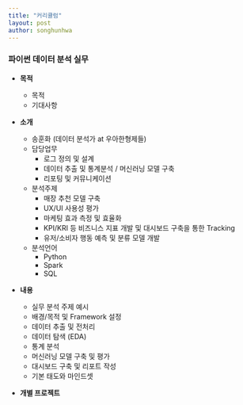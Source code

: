 ```yaml
---
title: "커리큘럼"
layout: post
author: songhunhwa
---
```


### 파이썬 데이터 분석 실무
- **목적**
	- 목적
	- 기대사항

- **소개**
	- 송훈화 (데이터 분석가 at 우아한형제들)
	- 담당업무
		- 로그 정의 및 설계
		- 데이터 추출 및 통계분석 / 머신러닝 모델 구축 
		- 리포팅 및 커뮤니케이션
	- 분석주제
		- 매장 추천 모델 구축
		- UX/UI 사용성 평가
		- 마케팅 효과 측정 및 효율화
		- KPI/KRI 등 비즈니스 지표 개발 및 대시보드 구축을 통한 Tracking
		- 유저/소비자 행동 예측 및 분류 모델 개발
	- 분석언어
		- Python
		- Spark
		- SQL		
		
- **내용**
	- 실무 분석 주제 예시
	- 배경/목적 및 Framework 설정
	- 데이터 추출 및 전처리
	- 데이터 탐색 (EDA)
	- 통계 분석
	- 머신러닝 모델 구축 및 평가
	- 대시보드 구축 및 리포트 작성
	- 기본 태도와 마인드셋
	
- **개별 프로젝트**
